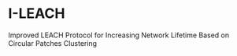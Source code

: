 # I-LEACH
Improved LEACH Protocol for Increasing Network Lifetime Based on Circular Patches Clustering
